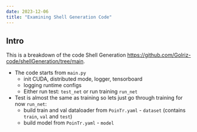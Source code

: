 ```yaml
---
date: 2023-12-06
title: "Examining Shell Generation Code"
---
```

## Intro
This is a breakdown of the code Shell Generation https://github.com/Golriz-code/shellGeneration/tree/main.

- The code starts from `main.py`
  - init CUDA, distributed mode, logger, tensorboard
  - logging runtime configs
  - Either run test: `test_net` or run training `run_net`
- Test is almost the same as training so lets just go through training for now  `run_net`:
  - build train and val dataloader from `PoinTr.yaml` - `dataset` (contains `train`, `val` and `test`)
  - build model from `PoinTr.yaml` - `model`